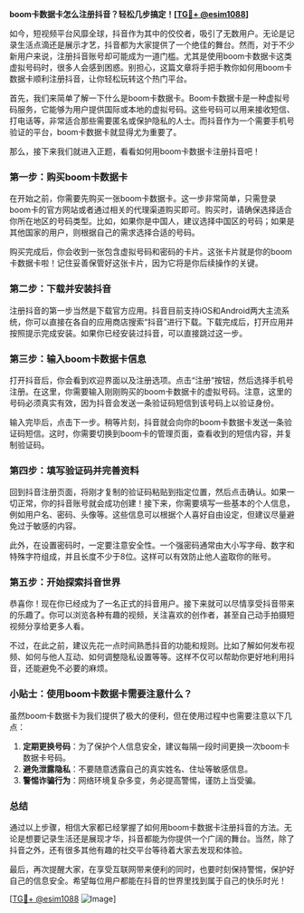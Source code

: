 **boom卡数据卡怎么注册抖音？轻松几步搞定！[[TG💪+ @esim1088](https://t.me/s/esim1088)]**

如今，短视频平台风靡全球，抖音作为其中的佼佼者，吸引了无数用户。无论是记录生活点滴还是展示才艺，抖音都为大家提供了一个绝佳的舞台。然而，对于不少新用户来说，注册抖音账号却可能成为一道门槛。尤其是使用boom卡数据卡这类虚拟号码时，很多人会感到困惑。别担心，这篇文章将手把手教你如何用boom卡数据卡顺利注册抖音，让你轻松玩转这个热门平台。

首先，我们来简单了解一下什么是boom卡数据卡。Boom卡数据卡是一种虚拟号码服务，它能够为用户提供国际或本地的虚拟号码。这些号码可以用来接收短信、打电话等，非常适合那些需要匿名或保护隐私的人士。而抖音作为一个需要手机号验证的平台，boom卡数据卡就显得尤为重要了。

那么，接下来我们就进入正题，看看如何用boom卡数据卡注册抖音吧！

### 第一步：购买boom卡数据卡

在开始之前，你需要先购买一张boom卡数据卡。这一步非常简单，只需登录boom卡的官方网站或者通过相关的代理渠道购买即可。购买时，请确保选择适合你所在地区的号码类型。比如，如果你是中国人，建议选择中国区的号码；如果是其他国家的用户，则根据自己的需求选择合适的号码。

购买完成后，你会收到一张包含虚拟号码和密码的卡片。这张卡片就是你的boom卡数据卡啦！记住妥善保管好这张卡片，因为它将是你后续操作的关键。

### 第二步：下载并安装抖音

注册抖音的第一步当然是下载官方应用。抖音目前支持iOS和Android两大主流系统，你可以直接在各自的应用商店搜索“抖音”进行下载。下载完成后，打开应用并按照提示完成安装。如果你已经安装过抖音，可以直接跳过这一步。

### 第三步：输入boom卡数据卡信息

打开抖音后，你会看到欢迎界面以及注册选项。点击“注册”按钮，然后选择手机号注册。在这里，你需要输入刚刚购买的boom卡数据卡的虚拟号码。注意，这里的号码必须真实有效，因为抖音会发送一条验证码短信到该号码上以验证身份。

输入完毕后，点击下一步。稍等片刻，抖音就会向你的boom卡数据卡发送一条验证码短信。这时，你需要切换到boom卡的管理页面，查看收到的短信内容，并复制验证码。

### 第四步：填写验证码并完善资料

回到抖音注册页面，将刚才复制的验证码粘贴到指定位置，然后点击确认。如果一切正常，你的抖音账号就会成功创建！接下来，你需要填写一些基本的个人信息，例如用户名、密码、头像等。这些信息可以根据个人喜好自由设定，但建议尽量避免过于敏感的内容。

此外，在设置密码时，一定要注意安全性。一个强密码通常由大小写字母、数字和特殊字符组成，并且长度不少于8位。这样可以有效防止他人盗取你的账号。

### 第五步：开始探索抖音世界

恭喜你！现在你已经成为了一名正式的抖音用户。接下来就可以尽情享受抖音带来的乐趣了。你可以浏览各种有趣的视频，关注喜欢的创作者，甚至自己动手拍摄短视频分享给更多人看。

不过，在此之前，建议先花一点时间熟悉抖音的功能和规则。比如了解如何发布视频、如何与他人互动、如何调整隐私设置等等。这样不仅可以帮助你更好地利用抖音，还能避免不必要的麻烦。

### 小贴士：使用boom卡数据卡需要注意什么？

虽然boom卡数据卡为我们提供了极大的便利，但在使用过程中也需要注意以下几点：

1. **定期更换号码**：为了保护个人信息安全，建议每隔一段时间更换一次boom卡数据卡号码。
2. **避免泄露隐私**：不要随意透露自己的真实姓名、住址等敏感信息。
3. **警惕诈骗行为**：网络环境复杂多变，务必提高警惕，谨防上当受骗。

### 总结

通过以上步骤，相信大家都已经掌握了如何用boom卡数据卡注册抖音的方法。无论是想要记录生活还是展现才华，抖音都能为你提供一个广阔的舞台。当然，除了抖音之外，还有很多其他有趣的社交平台等待着大家去发现和体验。

最后，再次提醒大家，在享受互联网带来便利的同时，也要时刻保持警惕，保护好自己的信息安全。希望每位用户都能在抖音的世界里找到属于自己的快乐时光！

[[TG💪+ @esim1088](https://t.me/s/esim1088) ![Image](https://i.postimg.cc/4NQfJmqS/Snipaste-2025-05-13-00-14-12.png)]